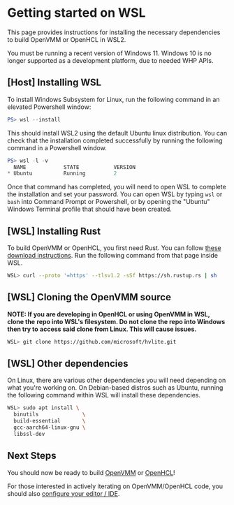 # Getting started on WSL

This page provides instructions for installing the necessary dependencies to
build OpenVMM or OpenHCL in WSL2.

You must be running a recent version of Windows 11. Windows 10 is no longer
supported as a development platform, due to needed WHP APIs.

## [Host] Installing WSL

To install Windows Subsystem for Linux, run the following command in an
elevated Powershell window:

```powershell
PS> wsl --install
```

This should install WSL2 using the default Ubuntu linux distribution.
You can check that the installation completed successfully by running the
following command in a Powershell window.
```powershell
PS> wsl -l -v
  NAME            STATE           VERSION
* Ubuntu          Running         2
```
Once that command has completed, you will need to open WSL to complete the
installation and set your password. You can open WSL by typing `wsl` or `bash`
into Command Prompt or Powershell, or by opening the "Ubuntu" Windows Terminal
profile that should have been created.

## [WSL] Installing Rust

To build OpenVMM or OpenHCL, you first need Rust. You can follow
[these download instructions](https://www.rust-lang.org/tools/install).
Run the following command from that page inside WSL.

```bash
WSL> curl --proto '=https' --tlsv1.2 -sSf https://sh.rustup.rs | sh
```

## [WSL] Cloning the OpenVMM source

**NOTE: If you are developing in OpenHCL or using OpenVMM in WSL, clone the**
**repo into WSL's filesystem. Do not clone the repo into Windows then try to**
**access said clone from Linux. This will cause issues.**

```bash
WSL> git clone https://github.com/microsoft/hvlite.git
```

## [WSL] Other dependencies

On Linux, there are various other dependencies you will need depending on what
you're working on. On Debian-based distros such as Ubuntu, running the following
command within WSL will install these dependencies.

```bash
WSL> sudo apt install \
  binutils              \
  build-essential       \
  gcc-aarch64-linux-gnu \
  libssl-dev
```

## Next Steps

You should now be ready to build [OpenVMM](./openvmm/build.md) or
[OpenHCL](./openhcl/build.md)!

For those interested in actively iterating on OpenVMM/OpenHCL code, you should
also [configure your editor / IDE](./ide_setup.md).
